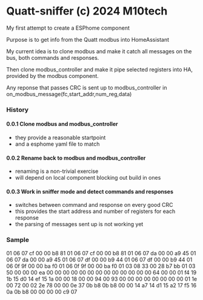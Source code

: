 # Quatt-sniffer  (c) 2024 M10tech

My first attempt to create a ESPhome component

Purpose is to get info from the Quatt modbus into HomeAssistant

My current idea is to clone modbus and make it catch all messages on the bus, both commands and responses.

Then clone modbus_controller and make it pipe selected registers into HA, provided by the modbus component.

Any reponse that passes CRC is sent up to modbus_controller in on_modbus_message(fc,start_addr,num_reg,data)

### History

#### 0.0.1 Clone modbus and modbus_controller
- they provide a reasonable startpoint
- and a esphome yaml file to match

#### 0.0.2 Rename back to modbus and modbus_controller
- renaming is a non-trivial exercise
- will depend on local component blocking out build in ones

#### 0.0.3 Work in sniffer mode and detect commands and responses
- switches between command and response on every good CRC
- this provides the start address and number of registers for each response
- the parsing of messages sent up is not working yet

### Sample
01 06 07 cf 00 00 b8 81
01 06 07 cf 00 00 b8 81
01 06 07 da 00 00 a9 45
01 06 07 da 00 00 a9 45
01 06 07 df 00 00 b9 44
01 06 07 df 00 00 b9 44
01 06 0f 9f 00 00 ba f0
01 06 0f 9f 00 00 ba f0
01 03 08 33 00 28 b7 bb
01 03 50 00 00 00 ea 00 00 00 00 00 00 00 00 00 00 00 00 00 64 00 00 01 f4 19 1b 15 d0 14 ef 15 1a 00 00 18 00 00 94 00 93 00 00 00 00 00 00 00 00 01 1e 00 72 00 02 2e 78 00 00 0e 37 0b b8 0b b8 00 00 14 a7 14 d1 15 a2 17 f5 16 0a 0b b8 00 00 00 00 c9 07
